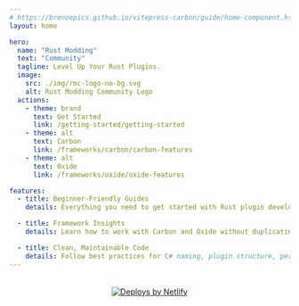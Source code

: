 ```yaml
---
# https://brenoepics.github.io/vitepress-carbon/guide/home-component.html
layout: home

hero:
  name: "Rust Modding"
  text: "Community"
  tagline: Level Up Your Rust Plugins.
  image:
    src: ./img/rmc-logo-no-bg.svg
    alt: Rust Modding Community Logo
  actions:
    - theme: brand
      text: Get Started
      link: /getting-started/getting-started
    - theme: alt
      text: Carbon
      link: /frameworks/carbon/carbon-features
    - theme: alt
      text: Oxide
      link: /frameworks/oxide/oxide-features

features:
  - title: Beginner-Friendly Guides
    details: Everything you need to get started with Rust plugin development.

  - title: Framework Insights
    details: Learn how to work with Carbon and Oxide without duplicating their docs.

  - title: Clean, Maintainable Code
    details: Follow best practices for C# naming, plugin structure, performance tips, and maintainability across all your mods.
---
```


<div style="margin-top: 2rem; display: flex; align-items: center; justify-content: center; gap: 1.5rem; flex-wrap: wrap;">

  <a href="https://www.netlify.com" target="_blank" rel="noopener noreferrer">
    <img src="https://www.netlify.com/v3/img/components/netlify-color-bg.svg" alt="Deploys by Netlify" style="max-height: 40px;" />
  </a>
</div>